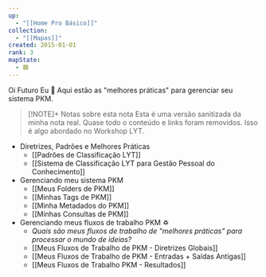 ```yaml
---
up:
  - "[[Home Pro Básico]]"
collection:
  - "[[Mapas]]"
created: 2015-01-01
rank: 3
mapState:
  - 🟩
---
```

Oi Futuro Eu 👋 Aqui estão as "melhores práticas" para gerenciar seu sistema PKM.

> [!NOTE]+ Notas sobre esta nota
> Esta é uma versão sanitizada da minha nota real. Quase todo o conteúdo e links foram removidos. Isso é algo abordado no Workshop LYT.

- Diretrizes, Padrões e Melhores Práticas  
	- [[Padrões de Classificação LYT]]  
	- [[Sistema de Classificação LYT para Gestão Pessoal do Conhecimento]]  
- Gerenciando meu sistema PKM  
	- [[Meus Folders de PKM]]  
	- [[Minhas Tags de PKM]]  
	- [[Minha Metadados do PKM]]  
	- [[Minhas Consultas de PKM]]  
- Gerenciando meus fluxos de trabalho PKM ♽  
	- *Quais são meus fluxos de trabalho de "melhores práticas" para processar o mundo de ideias?*  
	- [[Meus Fluxos de Trabalho de PKM - Diretrizes Globais]]  
	- [[Meus Fluxos de Trabalho de PKM - Entradas + Saídas Antigas]]  
	- [[Meus Fluxos de Trabalho PKM - Resultados]]